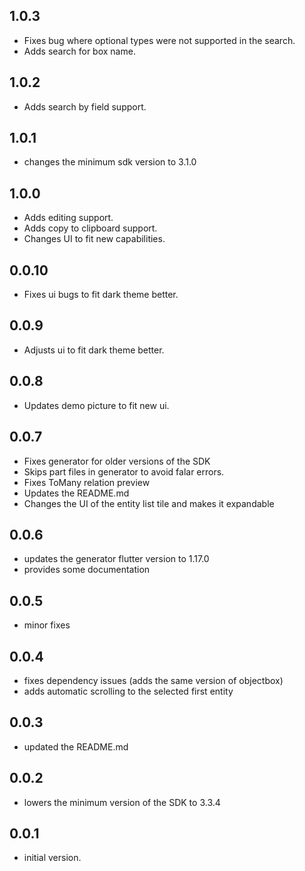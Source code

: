 ## 1.0.3

* Fixes bug where optional types were not supported in the search.
* Adds search for box name.

## 1.0.2

* Adds search by field support.

## 1.0.1

* changes the minimum sdk version to 3.1.0

## 1.0.0

* Adds editing support.
* Adds copy to clipboard support.
* Changes UI to fit new capabilities.

## 0.0.10

* Fixes ui bugs to fit dark theme better.

## 0.0.9

* Adjusts ui to fit dark theme better.

## 0.0.8

* Updates demo picture to fit new ui.

## 0.0.7

* Fixes generator for older versions of the SDK
* Skips part files in generator to avoid falar errors.
* Fixes ToMany relation preview
* Updates the README.md
* Changes the UI of the entity list tile and makes it expandable

## 0.0.6

* updates the generator flutter version to 1.17.0
* provides some documentation

## 0.0.5

* minor fixes

## 0.0.4

* fixes dependency issues (adds the same version of objectbox)
* adds automatic scrolling to the selected first entity

## 0.0.3

* updated the README.md

## 0.0.2

* lowers the minimum version of the SDK to 3.3.4

## 0.0.1

* initial version.
